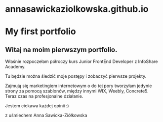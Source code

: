 # annasawickaziolkowska.github.io

# My first portfolio
## Witaj na moim pierwszym portfolio.

Właśnie rozpoczełam półroczy kurs Junior FrontEnd Developer z InfoShare Academy.

Tu będzie można śledzić moje postępy i zobaczyć pierwsze projekty.

Zajmują się marketingiem internetowym o do tej pory tworzyłam jedynie strony za pomocą szablonów, między innymi WIX, Weebly, Concrete5.
Teraz czas na profesjonalne działanie.

Jestem ciekawa każdej opinii :)

z uśmiechem
Anna Sawicka-Ziółkowska
